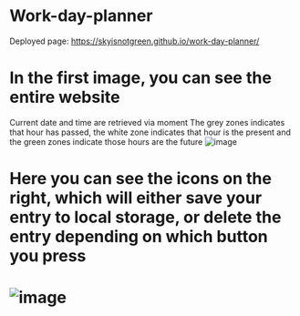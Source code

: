 # Work-day-planner
Deployed page: https://skyisnotgreen.github.io/work-day-planner/

# In the first image, you can see the entire website
Current date and time are retrieved via moment
The grey zones indicates that hour has passed, the white zone indicates that hour is the present and the green zones indicate those hours are the future
![image](https://user-images.githubusercontent.com/60657981/167461179-2aced1de-cdc9-41e3-828c-cbe59de224ef.png)

# Here you can see the icons on the right, which will either save your entry to local storage, or delete the entry depending on which button you press
# ![image](https://user-images.githubusercontent.com/60657981/167461927-6f1e9538-bd17-4d27-8388-6bb556306066.png)

